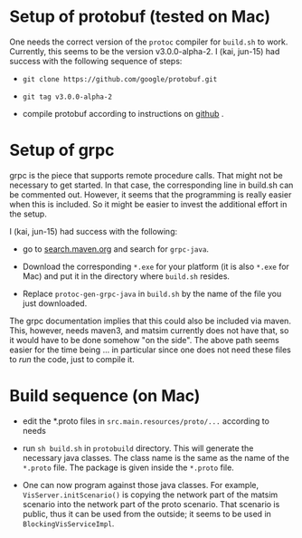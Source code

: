 # Setup of protobuf (tested on Mac)

One needs the correct version of the `protoc` compiler for `build.sh` to work.  Currently, this seems to be the version 
v3.0.0-alpha-2.  I (kai, jun-15) had success with the following sequence of steps:

* `git clone https://github.com/google/protobuf.git`

* `git tag v3.0.0-alpha-2`

* compile protobuf according to instructions on [github](https://github.com/google/protobuf) .

# Setup of grpc

grpc is the piece that supports remote procedure calls.  That might not be necessary to get started.  In that case, the
corresponding line in build.sh can be commented out.  However, it seems that the programming is really easier when this is
included.  So it might be easier to invest the additional effort in the setup.

I (kai, jun-15) had success with the following:

* go to [search.maven.org](http://search.maven.org) and search for `grpc-java`.

* Download the corresponding `*.exe` for your platform (it is also `*.exe` for Mac) and put it in the directory where 
`build.sh` resides.

* Replace `protoc-gen-grpc-java` in `build.sh` by the name of the file you just downloaded.

The grpc documentation implies that this could also be included via maven.  This, however, needs maven3, and matsim 
currently does not have that, so it would have to be done somehow "on the side".  The above path seems easier for the
time being ... in particular since one does not need these files to *run* the code, just to compile it.  



# Build sequence (on Mac)

* edit the *.proto files in `src.main.resources/proto/...` according to needs

* run `sh build.sh` in `protobuild` directory.  This will generate the necessary java classes.  The class name is the
same as the name of the `*.proto` file.  The package is given inside the `*.proto` file.

* One can now program against those java classes.  For example, `VisServer.initScenario()` is copying the network part of the
matsim scenario into the network part of the proto scenario.  That scenario is public, thus it can be used from the outside; 
it seems to be used in `BlockingVisServiceImpl`.



